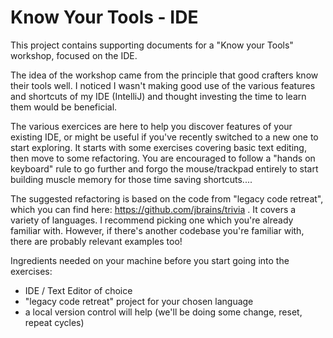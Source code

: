 # Know Your Tools - IDE

This project contains supporting documents for a "Know your Tools" workshop, focused on the IDE. 

The idea of the workshop came from the principle that good crafters know their tools well. I noticed I wasn't making 
good use of the various features and shortcuts of my IDE (IntelliJ) and thought investing the time to learn them would be 
beneficial.

The various exercices are here to help you discover features of your existing IDE, or might be useful if you've recently 
switched to a new one to start exploring. It starts with some exercises covering basic text editing, then move to some 
refactoring. 
You are encouraged to follow a "hands on keyboard" rule to go further and forgo the mouse/trackpad entirely to start building 
muscle memory for those time saving shortcuts....

The suggested refactoring is based on the code from "legacy code retreat", which you can find here: 
https://github.com/jbrains/trivia . It covers a variety of languages. I recommend picking one which you're already familiar 
with. 
However, if there's another codebase you're familiar with, there are probably relevant examples too!

Ingredients needed on your machine before you start going into the exercises:
* IDE / Text Editor of choice
* "legacy code retreat" project for your chosen language
* a local version control will help (we'll be doing some change, reset, repeat cycles) 


